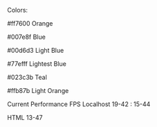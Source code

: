 Colors:


#ff7600 Orange

#007e8f Blue

#00d6d3 Light Blue

#77efff Lightest Blue

#023c3b Teal

#ffb87b Light Orange


Current Performance 
FPS
Localhost 19-42 : 15-44

HTML 13-47


